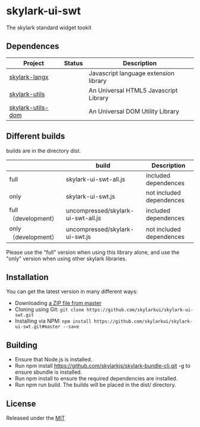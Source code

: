 # skylark-ui-swt
The skylark standard widget tookit

## Dependences

| Project                                                      | Status | Description                           |
| ------------------------------------------------------------ | ------ | ------------------------------------- |
| [skylark-langx](https://github.com/skylarklangx/skylark-langx) |        | Javascript language extension library |
| [skylark-utils](https://github.com/skylarkutils/skylark-utils) |        | An Universal HTML5 Javascript Library |
| [skylark-utils-dom](https://github.com/skylarkutils/skylark-utils-dom) |        | An Universal DOM Utility Library      |

## Different builds

builds are in the directory dist.

|                      | build                              | Description              |
| -------------------- | ---------------------------------- | ------------------------ |
| full                 | skylark-ui-swt-all.js              | included dependences     |
| only                 | skylark-ui-swt.js                  | not included dependences |
| full （development） | uncompressed/skylark-ui-swt-all.js | included dependences     |
| only （development） | uncompressed/skylark-ui-swt.js     | not included dependences |

Please use the "full" version when using this library alone, and use the "only" version when using other skylark libraries.

## Installation

You can get the latest version in many different ways:

- Downloading [a ZIP file from master](https://github.com/skylarkui/skylark-ui-swt/archive/master.zip)
- Cloning using Git: `git clone https://github.com/skylarkui/skylark-ui-swt.git`
- Installing via NPM: `npm install https://github.com/skylarkui/skylark-ui-swt.git#master --save`

## Building 

- Ensure that Node.js is installed.
- Run npm install https://github.com/skylarkjs/skylark-bundle-cli.git -g to ensure sbundle is installed.
- Run npm install to ensure the required dependencies are installed.
- Run npm run build. The builds will be placed in the dist/ directory.

## License

Released under the [MIT](http://opensource.org/licenses/MIT)